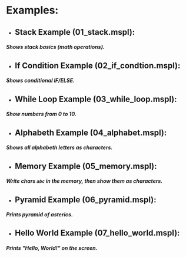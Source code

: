 # Examples:

- ## Stack Example (01_stack.mspl): 
##### Shows stack basics (math operations).
- ## If Condition Example (02_if_condtion.mspl):
##### Shows conditional IF/ELSE.
- ## While Loop Example (03_while_loop.mspl):
##### Show numbers from 0 to 10.
- ## Alphabeth Example (04_alphabet.mspl):
##### Shows all alphabeth letters as characters.
- ## Memory Example (05_memory.mspl):
##### Write chars `abc` in the memory, then show them as characters.
- ## Pyramid Example (06_pyramid.mspl):
##### Prints pyramid of asterics.
- ## Hello World Example (07_hello_world.mspl):
##### Prints "Hello, World!" on the screen.
